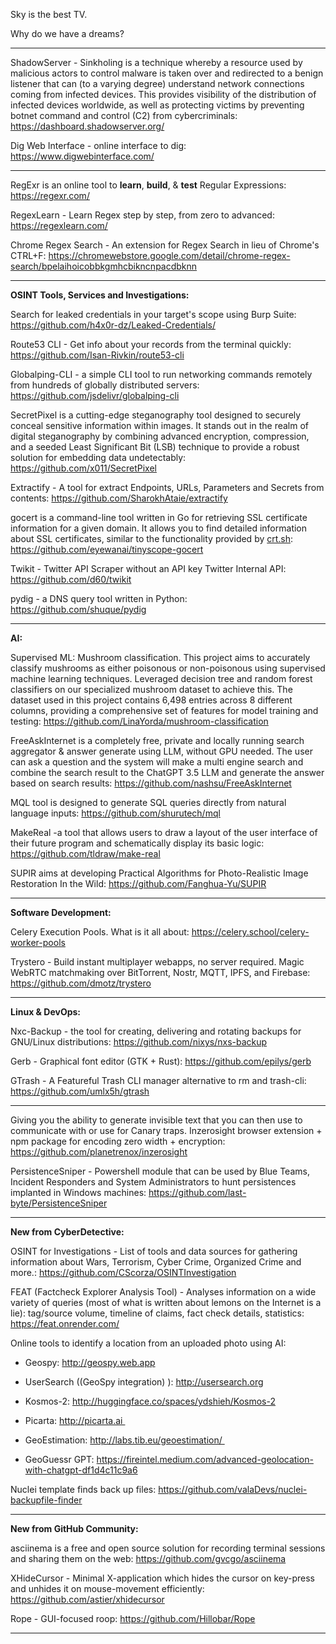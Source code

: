 
Sky is the best TV.

Why do we have a dreams?

----

ShadowServer - Sinkholing is a technique whereby a resource used by malicious actors to control malware is taken over and redirected to a benign listener that can (to a varying degree) understand network connections coming from infected devices. This provides visibility of the distribution of infected devices worldwide, as well as protecting victims by preventing botnet command and control (C2) from cybercriminals: https://dashboard.shadowserver.org/

Dig Web Interface - online interface to dig: https://www.digwebinterface.com/

----

RegExr is an online tool to **learn**, **build**, & **test** Regular Expressions: https://regexr.com/

RegexLearn - Learn Regex step by step, from zero to advanced: https://regexlearn.com/

Chrome Regex Search - An extension for Regex Search in lieu of Chrome's CTRL+F: https://chromewebstore.google.com/detail/chrome-regex-search/bpelaihoicobbkgmhcbikncnpacdbknn

----

**OSINT Tools, Services and Investigations:**

Search for leaked credentials in your target's scope using Burp Suite: https://github.com/h4x0r-dz/Leaked-Credentials/

Route53 CLI - Get info about your records from the terminal quickly: https://github.com/Isan-Rivkin/route53-cli

Globalping-CLI - a simple CLI tool to run networking commands remotely from hundreds of globally distributed servers: https://github.com/jsdelivr/globalping-cli

SecretPixel is a cutting-edge steganography tool designed to securely conceal sensitive information within images. It stands out in the realm of digital steganography by combining advanced encryption, compression, and a seeded Least Significant Bit (LSB) technique to provide a robust solution for embedding data undetectably: https://github.com/x011/SecretPixel

Extractify - A tool for extract Endpoints, URLs, Parameters and Secrets from contents: https://github.com/SharokhAtaie/extractify

gocert is a command-line tool written in Go for retrieving SSL certificate information for a given domain. It allows you to find detailed information about SSL certificates, similar to the functionality provided by [crt.sh](https://crt.sh/): https://github.com/eyewanai/tinyscope-gocert

Twikit - Twitter API Scraper without an API key Twitter Internal API: https://github.com/d60/twikit

pydig - a DNS query tool written in Python: https://github.com/shuque/pydig

----

**AI:**

Supervised ML: Mushroom classification. This project aims to accurately classify mushrooms as either poisonous or non-poisonous using supervised machine learning techniques. Leveraged decision tree and random forest classifiers on our specialized mushroom dataset to achieve this. The dataset used in this project contains 6,498 entries across 8 different columns, providing a comprehensive set of features for model training and testing: https://github.com/LinaYorda/mushroom-classification

FreeAskInternet is a completely free, private and locally running search aggregator & answer generate using LLM, without GPU needed. The user can ask a question and the system will make a multi engine search and combine the search result to the ChatGPT 3.5 LLM and generate the answer based on search results: https://github.com/nashsu/FreeAskInternet

MQL tool is designed to generate SQL queries directly from natural language inputs: https://github.com/shurutech/mql

MakeReal -a tool that allows users to draw a layout of the user interface of their future program and schematically display its basic logic: https://github.com/tldraw/make-real

SUPIR aims at developing Practical Algorithms for Photo-Realistic Image Restoration In the Wild: https://github.com/Fanghua-Yu/SUPIR

---

**Software Development:**

Celery Execution Pools. What is it all about: https://celery.school/celery-worker-pools

Trystero - Build instant multiplayer webapps, no server required. Magic WebRTC matchmaking over BitTorrent, Nostr, MQTT, IPFS, and Firebase: https://github.com/dmotz/trystero

----

**Linux & DevOps:**

Nxc-Backup - the tool for creating, delivering and rotating backups for GNU/Linux distributions: https://github.com/nixys/nxs-backup

Gerb - Graphical font editor (GTK + Rust): https://github.com/epilys/gerb

GTrash - A Featureful Trash CLI manager alternative to rm and trash-cli: https://github.com/umlx5h/gtrash

----

Giving you the ability to generate invisible text that you can then use to communicate with or use for Canary traps. Inzerosight browser extension + npm package for encoding zero width + encryption: https://github.com/planetrenox/inzerosight

PersistenceSniper - Powershell module that can be used by Blue Teams, Incident Responders and System Administrators to hunt persistences implanted in Windows machines: https://github.com/last-byte/PersistenceSniper

----

**New from CyberDetective:**

OSINT for Investigations - List of tools and data sources for gathering information about Wars, Terrorism, Cyber Crime, Organized Crime and more.: https://github.com/CScorza/OSINTInvestigation

FEAT (Factcheck Explorer Analysis Tool) - Analyses information on a wide variety of queries (most of what is written about lemons on the Internet is a lie): tag/source volume, timeline of claims, fact check details, statistics: https://feat.onrender.com/

Online tools to identify a location from an uploaded photo using AI:  

- Geospy: http://geospy.web.app

- UserSearch ((GeoSpy integration) ): http://usersearch.org

- Kosmos-2: http://huggingface.co/spaces/ydshieh/Kosmos-2

- Picarta: http://picarta.ai 

- GeoEstimation: http://labs.tib.eu/geoestimation/ 

- GeoGuessr GPT: https://fireintel.medium.com/advanced-geolocation-with-chatgpt-df1d4c11c9a6

Nuclei template finds back up files: https://github.com/valaDevs/nuclei-backupfile-finder

----

**New from GitHub Community:**

asciinema is a free and open source solution for recording terminal sessions and sharing them on the web: https://github.com/gvcgo/asciinema

XHideCursor - Minimal X-application which hides the cursor on key-press and unhides it on mouse-movement efficiently: https://github.com/astier/xhidecursor

Rope - GUI-focused roop: https://github.com/Hillobar/Rope

----

